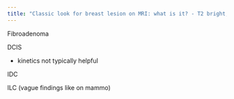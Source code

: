 ```yaml
---
title: "Classic look for breast lesion on MRI: what is it? - T2 bright, round, with &quot;non-enhancing septa&quot; - type 1 curve"
---
```

Fibroadenoma

DCIS
- kinetics not typically helpful

IDC

ILC (vague findings like on mammo)

